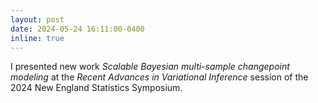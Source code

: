 ```yaml
---
layout: post
date: 2024-05-24 16:11:00-0400
inline: true 
---
```


I presented new work _Scalable Bayesian multi-sample changepoint modeling_ at the _Recent Advances in Variational Inference_ session of the 2024 New England Statistics Symposium.